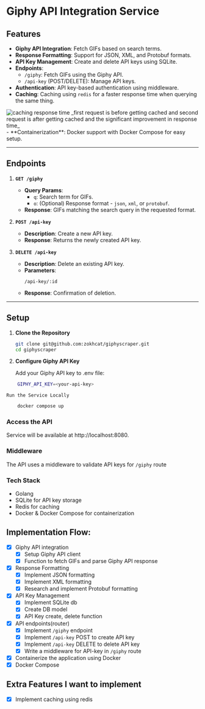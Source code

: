 # Giphy API Integration Service  

## Features  
- **Giphy API Integration**: Fetch GIFs based on search terms.  
- **Response Formatting**: Support for JSON, XML, and Protobuf formats.
- **API Key Management**: Create and delete API keys using SQLite.  
- **Endpoints**:  
  - `/giphy`: Fetch GIFs using the Giphy API.  
  - `/api-key` (POST/DELETE): Manage API keys.  
- **Authentication**: API key-based authentication using middleware.
- **Caching**: Caching using `redis` for a faster response time when querying the same thing.
<img src="https://i.postimg.cc/K4XrK0Zq/241019-22h43m51s-screenshot.png" alt="caching response time">
_first request is before getting cached and second request is after getting cached and the significant improvement in response time_
<br>
- **Containerization**: Docker support with Docker Compose for easy setup.

---

## Endpoints  

1. **`GET /giphy`**  
   - **Query Params**:  
     - `q`: Search term for GIFs.  
     - `o`: (Optional) Response format - `json`, `xml`, or `protobuf`.  
   - **Response**: GIFs matching the search query in the requested format.  

2. **`POST /api-key`**  
   - **Description**: Create a new API key.  
   - **Response**: Returns the newly created API key.

3. **`DELETE /api-key`**  
   - **Description**: Delete an existing API key.  
   - **Parameters**:  
     ```
     /api-key/:id
     ```
   - **Response**: Confirmation of deletion.

---

## Setup  

1. **Clone the Repository**  
   ```bash
   git clone git@github.com:zokhcat/giphyscraper.git
   cd giphyscraper

2. **Configure Giphy API Key**

    Add your Giphy API key to .env file:

```bash
    GIPHY_API_KEY=<your-api-key>
```

    Run the Service Locally

```bash
    docker compose up
```
### Access the API
  Service will be available at http://localhost:8080.

### Middleware

The API uses a middleware to validate API keys for `/giphy` route

### Tech Stack

  - Golang
  - SQLite for API key storage
  - Redis for caching
  - Docker & Docker Compose for containerization


## Implementation Flow:
- [x] Giphy API integration
  - [x] Setup Giphy API client
  - [x] Function to fetch GIFs and parse Giphy API response
- [x] Response Formatting
  - [x] Implement JSON formatting
  - [x] Implement XML formatting
  - [x] Research and implement Protobuf formatting
- [x] API Key Management
  - [x] Implement SQLite db
  - [x] Create DB model
  - [x] API Key create, delete function
- [x] API endpoints(router)
  - [x] Implement `/giphy` endpoint
  - [x] Implement `/api-key` POST to create API key
  - [x] Implement `/api-key` DELETE to delete API key
  - [x] Write a middleware for API-key in `/giphy` route
- [x] Containerize the application using Docker
- [x] Docker Compose

## Extra Features I want to implement
- [x] Implement caching using redis